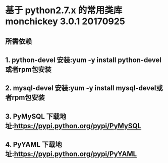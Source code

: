 # 基于 python2.7.x 的常用类库 monchickey 3.0.1 20170925

## 所需依赖
## 1. python-devel 安装:yum -y install python-devel或者rpm包安装
## 2. mysql-devel  安装:yum -y install mysql-devel或者rpm包安装
## 3. PyMySQL 下载地址:https://pypi.python.org/pypi/PyMySQL
## 4. PyYAML 下载地址:https://pypi.python.org/pypi/PyYAML
